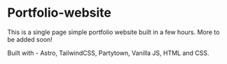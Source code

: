 # Portfolio-website
This is a single page simple portfolio website built in a few hours.
More to be added soon!

Built with - Astro, TailwindCSS, Partytown, Vanilla JS, HTML and CSS.
